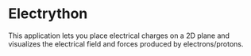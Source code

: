 Electrython
===========

This application lets you place electrical charges on a 2D plane and visualizes the electrical field and forces produced by electrons/protons.
